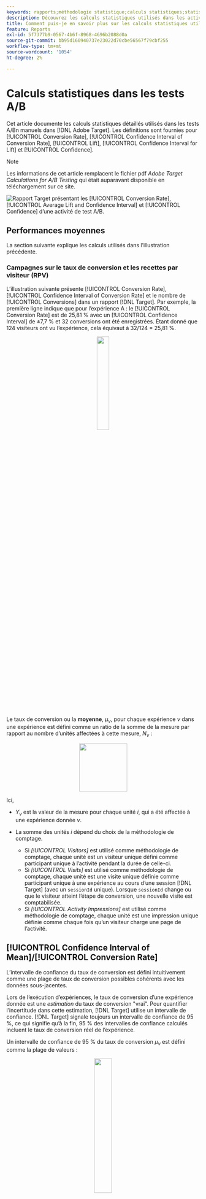 ```yaml
---
keywords: rapports;méthodologie statistique;calculs statistiques;statistiques;moyenne;taux de conversion;recettes par visiteur;rpv;intervalle de confiance;effet élévateur;test en t de bienvenue;calculs hors ligne
description: Découvrez les calculs statistiques utilisés dans les activités [!UICONTROL A/B Test] manuelles dans  [!DNL Adobe Target].
title: Comment puis-je en savoir plus sur les calculs statistiques utilisés dans les activités [!UICONTROL A/B Test] ?
feature: Reports
exl-id: 5f7377b9-0567-4b6f-8968-4696b2088d0a
source-git-commit: bb95d160940737e23022d70cbe56567f79cbf255
workflow-type: tm+mt
source-wordcount: '1054'
ht-degree: 2%

---
```


# Calculs statistiques dans les tests A/B

Cet article documente les calculs statistiques détaillés utilisés dans les tests A/Bn manuels dans [!DNL Adobe Target]. Les définitions sont fournies pour [!UICONTROL Conversion Rate], [!UICONTROL Confidence Interval of Conversion Rate], [!UICONTROL Lift], [!UICONTROL Confidence Interval for Lift] et [!UICONTROL Confidence].

>[!NOTE]
>
>Les informations de cet article remplacent le fichier pdf *Adobe Target Calculations for A/B Testing* qui était auparavant disponible en téléchargement sur ce site.

![Rapport Target présentant les [!UICONTROL Conversion Rate], [!UICONTROL Average Lift and Confidence Interval] et [!UICONTROL Confidence] d’une activité de test A/B.](/help/main/c-reports/statistical-methodology/img/target_report.png)

## Performances moyennes

La section suivante explique les calculs utilisés dans l’illustration précédente.

### Campagnes sur le taux de conversion et les recettes par visiteur (RPV)

L’illustration suivante présente [!UICONTROL Conversion Rate], [!UICONTROL Confidence Interval of Conversion Rate] et le nombre de [!UICONTROL Conversions] dans un rapport [!DNL Target]. Par exemple, la première ligne indique que pour l’expérience A : le [!UICONTROL Conversion Rate] est de 25,81 % avec un [!UICONTROL Confidence Interval] de ±7,7 % et 32 conversions ont été enregistrées. Étant donné que 124 visiteurs ont vu l’expérience, cela équivaut à 32/124 = 25,81 %.

<p style="text-align:center;"><img width="25%" src="img/conv_rate.png"></p>

Le taux de conversion ou la **moyenne**, *μ<sub>ν</sub>*, pour chaque expérience *ν* dans une expérience est défini comme un ratio de la somme de la mesure par rapport au nombre d’unités affectées à cette mesure, *N<sub>ν</sub>* :

<p style="text-align:center;"><img width="125px" src="img/mean_definition.png"></p>

Ici,

* *Y<sub>ν</sub>* est la valeur de la mesure pour chaque unité *i*, qui a été affectée à une expérience donnée *ν*.

* La somme des unités *i* dépend du choix de la méthodologie de comptage.

   * Si *[!UICONTROL Visitors]* est utilisé comme méthodologie de comptage, chaque unité est un visiteur unique défini comme participant unique à l’activité pendant la durée de celle-ci.
   * Si *[!UICONTROL Visits]* est utilisé comme méthodologie de comptage, chaque unité est une visite unique définie comme participant unique à une expérience au cours d’une session [!DNL Target] (avec un `sessionId` unique). Lorsque `sessionId` change ou que le visiteur atteint l’étape de conversion, une nouvelle visite est comptabilisée.
   * Si *[!UICONTROL Activity Impressions]* est utilisé comme méthodologie de comptage, chaque unité est une impression unique définie comme chaque fois qu’un visiteur charge une page de l’activité.

## [!UICONTROL Confidence Interval of Mean]/[!UICONTROL Conversion Rate]

L’intervalle de confiance du taux de conversion est défini intuitivement comme une plage de taux de conversion possibles cohérents avec les données sous-jacentes.

Lors de l’exécution d’expériences, le taux de conversion d’une expérience donnée est une *estimation* du taux de conversion &quot;vrai&quot;. Pour quantifier l’incertitude dans cette estimation, [!DNL Target] utilise un intervalle de confiance. [!DNL Target] signale toujours un intervalle de confiance de 95 %, ce qui signifie qu’à la fin, 95 % des intervalles de confiance calculés incluent le taux de conversion réel de l’expérience.

Un intervalle de confiance de 95 % du taux de conversion *μ<sub>ν</sub>* est défini comme la plage de valeurs :

<p style="text-align:center;"><img width="30%" src="img/confidence_interval.png"></p>

Lorsque l’erreur standard pour la moyenne est définie comme

<p style="text-align:center;"><img width="75px" src="img/se_conv_continuous.png"></p>

Lorsqu’une estimation impartiale de l’écart-type d’échantillon est utilisée :

<p style="text-align:center;"><img width="200px" src="img/stdev_definition.png"></p>

Lorsque la campagne est une campagne de taux de conversion (c’est-à-dire que la mesure de conversion est binaire), l’erreur standard se réduit à :

<p style="text-align:center;"><img width="150px" src="img/se_conv.png"></p>

## Effet élévateur

L’illustration suivante présente [!UICONTROL Lift] et [!UICONTROL Confidence Interval of Lift] dans un rapport [!DNL Target]. Le nombre représente la moyenne de la plage des limites de l’effet élévateur, tandis que la flèche indique si l’effet élévateur est positif ou négatif. La flèche s’affiche en gris jusqu’à ce que le degré de confiance dépasse 95 %. Une fois le degré de confiance dépassé, la flèche est verte ou rouge en fonction d’un effet élévateur positif ou négatif.

<p style="text-align:center;"><img width="35%" src="img/lift.png"></p>

L’effet élévateur entre une expérience *ν* et l’expérience de contrôle *ν<sub>0</sub>* est le &quot;delta&quot; relatif des taux de conversion, défini comme

<p style="text-align:center;"><img width="15%" src="img/lift_definition.png"></p>

Où les taux de conversion individuels sont tels que définis ci-dessus. Plus simplement :

```
Lift(Experience N) = (Performance_Experience_N - Performance_Control)/ Performance_Control
```

Si le taux de conversion de l’expérience de contrôle *ν<sub>0</sub>* est de 0, il n’y a pas d’effet élévateur.

## [!DNL Confidence Interval of Lift]

Le graphique en boîte de la colonne [!UICONTROL Average Lift and Confidence Interval] représente la valeur moyenne et 95 % [!UICONTROL Confidence Interval of Lift]. Le graphique en boîte est gris lorsqu’il existe un chevauchement dans l’intervalle de confiance d’une expérience donnée qui n’est pas témoin avec l’intervalle de confiance de l’expérience de contrôle. Le diagramme en boîte est vert ou rouge lorsque la plage de l’intervalle de confiance de l’expérience donnée est supérieure ou inférieure à l’intervalle de confiance de l’expérience de contrôle.

L’erreur standard de l’effet élévateur entre une expérience *ν* et l’expérience de contrôle *ν<sub>0</sub>* est définie comme suit :

<p style="text-align:center;"><img width="35%" src="img/se_lift.png" alt="mesure-moyenne"></p>

L’intervalle de confiance de 95 % de l’effet élévateur est alors :

<p style="text-align:center;"><img width="40%" src="img/lift_CI.png"></p>

Ce calcul utilise la méthode &quot;Delta&quot; et est décrit [ de manière plus détaillée dans ce document](/help/main/assets/confidence_interval_lift.pdf)

## [!UICONTROL Confidence]

La dernière colonne indique le degré de confiance dans un rapport [!DNL Target]. La confiance d’une expérience est une probabilité (indiquée sous la forme d’un pourcentage) d’obtenir un résultat aussi extrême que celui observé, étant donné que l’hypothèse nulle est vraie. En termes de p-valeurs, la confiance affichée est *1 - p-value*. Intuitivement, une confiance plus élevée signifie qu’il est moins probable que l’expérience de contrôle et l’expérience de non-contrôle aient des taux de conversion égaux.

Dans [!DNL Target], un test en t **Welch&#39;s t-test** sur deux tailles est effectué entre l’expérience de test et l’expérience de contrôle pour tester si les moyens de test et de contrôle sont identiques. Puisque nous ne savons généralement pas si les tailles d’échantillon et les écarts de deux groupes sont identiques avant d’exécuter l’expérience, et que [!DNL Target] vous permet également d’avoir des pourcentages de trafic inégaux envoyés à chaque expérience, nous ne supposons pas que la variance de chaque expérience est égale. Ainsi, le test en t de Welch est choisi au lieu du test en t de Student.

Pour effectuer le test en t de Welch, nous commençons par calculer la statistique en t et les degrés de liberté, puis nous exécutons un test en t bidimensionnel pour générer la valeur p. Enfin, nous calculons la confiance en fonction de la valeur p.

La *t*-statistique est définie comme la différence des moyens de deux variables aléatoires indépendantes, *ν* et *ν<sub>0</sub>*, divisées par l’erreur standard de la différence :

<p style="text-align:center;"><img width="100px" src="img/t_value.png"></p>

Où *μ<sub>v</sub>* et *μ<sub>v0</sub>* sont les moyens de *ν* et *ν<sub>0</sub>* respectivement, et l’erreur standard de la différence entre *μ<sub>v</sub>* et *μ<sub>v0</sub>* sont données par :

<p style="text-align:center;"><img width="150px" src="img/standard_error_diff.png"></p>

Où *static<sup>2</sup><sub>v</sub>* et *exemple <sup>2</sup><sub>v<sub>0</sub></sub>* sont les variations de deux expériences *ν* et *ν<sub>0</sub>* respectivement, et *N<sub>v</sub>* et *N<sub> 8}v<sub>0</sub></sub>* sont des tailles d’échantillon pour *ν* et *<sub>0</sub>*, respectivement.

Pour le test en t de Welch, le degré de liberté est calculé comme suit :

<p style="text-align:center;"><img width="180px" src="img/degree_of_freedom.png"></p>

Et le degré de liberté de *ν* et *ν<sub>0</sub>* est défini comme suit :

<p style="text-align:center;"><img width="100px" src="img/df_v.png"></p>

<p style="text-align:center;"><img width="100px" src="img/df_v0.png"></p>

Ensuite, la valeur p peut être calculée à partir de la zone dans les queues de la distribution *t* :

<p style="text-align:center;"><img width="20%" src="img/p_value.png"></p>

Enfin, le degré de confiance signalé dans [!DNL Target] est défini comme suit :

<p style="text-align:center;"><img width="20%" src="img/confidence.png"></p>

## Exécution de calculs hors ligne

Le [rapport CSV téléchargé](/help/main/c-reports/c-report-settings/downloading-data-in-csv-file.md) comprend uniquement des données brutes. Il ne tient pas compte des mesures calculées (recettes par visiteur, effet élévateur ou degré de confiance, par exemple) utilisées dans les tests A/B.

Pour calculer ces quantités statistiques, téléchargez le fichier Excel [!DNL Target] [Complete Confidence Calculator](/help/main/assets/complete_confidence_calculator.xlsx) pour saisir la valeur de l’activité.
